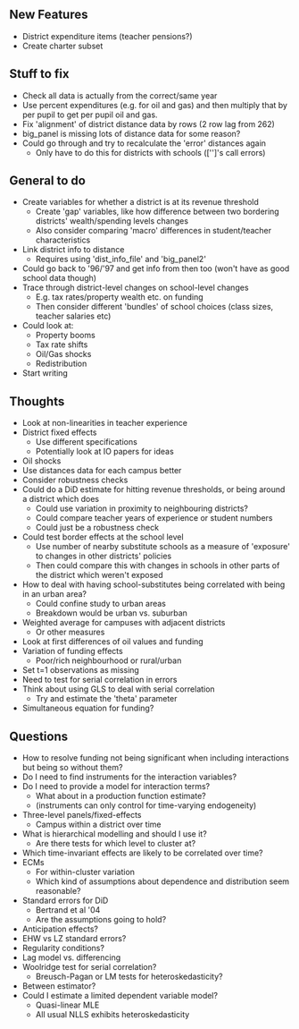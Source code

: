 ## New Features
 - District expenditure items (teacher pensions?)
 - Create charter subset


## Stuff to fix
- Check all data is actually from the correct/same year
- Use percent expenditures (e.g. for oil and gas) and then multiply that by per pupil to get per pupil oil and gas.
- Fix 'alignment' of district distance data by rows (2 row lag from 262)
- big_panel is missing lots of distance data for some reason?
- Could go through and try to recalculate the 'error' distances again
  - Only have to do this for districts with schools (['']'s call errors)



## General to do
- Create variables for whether a district is at its revenue threshold
  - Create 'gap' variables, like how difference between two bordering districts' wealth/spending levels changes
  - Also consider comparing 'macro' differences in student/teacher characteristics
- Link district info to distance
  - Requires using 'dist_info_file' and 'big_panel2'
- Could go back to '96/'97 and get info from then too (won't have as good school data though)
- Trace through district-level changes on school-level changes
  - E.g. tax rates/property wealth etc. on funding
  - Then consider different 'bundles' of school choices (class sizes, teacher salaries etc)
- Could look at:
  - Property booms
  - Tax rate shifts
  - Oil/Gas shocks
  - Redistribution
- Start writing

## Thoughts
- Look at non-linearities in teacher experience
- District fixed effects
  - Use different specifications
  - Potentially look at IO papers for ideas
- Oil shocks
- Use distances data for each campus better
- Consider robustness checks
- Could do a DiD estimate for hitting revenue thresholds, or being around a district which does
  - Could use variation in proximity to neighbouring districts?
  - Could compare teacher years of experience or student numbers
  - Could just be a robustness check
- Could test border effects at the school level
  -  Use number of nearby substitute schools as a measure of 'exposure' to changes in other districts' policies
  - Then could compare this with changes in schools in other parts of the district which weren't exposed
- How to deal with having school-substitutes being correlated with being in an urban area?
  - Could confine study to urban areas
  - Breakdown would be urban vs. suburban
- Weighted average for campuses with adjacent districts
  - Or other measures
- Look at first differences of oil values and funding
- Variation of funding effects
  - Poor/rich neighbourhood or rural/urban
- Set t=1 observations as missing
- Need to test for serial correlation in errors
- Think about using GLS to deal with serial correlation
   - Try and estimate the 'theta' parameter
- Simultaneous equation for funding?


## Questions
- How to resolve funding not being significant when including interactions but being so without them?
 - Do I need to find instruments for the interaction variables?
 - Do I need to provide a model for interaction terms?
    - What about in a production function estimate?
    - (instruments can only control for time-varying endogeneity)
- Three-level panels/fixed-effects
  - Campus within a district over time
- What is hierarchical modelling and should I use it?
   - Are there tests for which level to cluster at?
- Which time-invariant effects are likely to be correlated over time?
- ECMs
   - For within-cluster variation
   - Which kind of assumptions about dependence and distribution seem reasonable?
- Standard errors for DiD
   - Bertrand et al '04
   - Are the assumptions going to hold?
- Anticipation effects?
- EHW vs LZ standard errors?
- Regularity conditions?
- Lag model vs. differencing
- Woolridge test for serial correlation?
  - Breusch-Pagan or LM tests for heteroskedasticity?
- Between estimator?
- Could I estimate a limited dependent variable model?
  - Quasi-linear MLE
  - All usual NLLS exhibits heteroskedasticity
  
